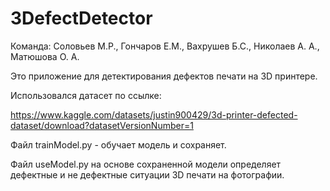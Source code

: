 # 3DefectDetector
Команда: Соловьев М.Р., Гончаров Е.М., Вахрушев Б.С., Николаев А. А., Матюшова О. А.

Это приложение для детектирования дефектов печати на 3D принтере. 

Использовался датасет по ссылке:

https://www.kaggle.com/datasets/justin900429/3d-printer-defected-dataset/download?datasetVersionNumber=1

Файл trainModel.py - обучает модель и сохраняет. 

Файл useModel.py на основе сохраненной модели определяет дефектные и не дефектные ситуации 3D печати на фотографии.